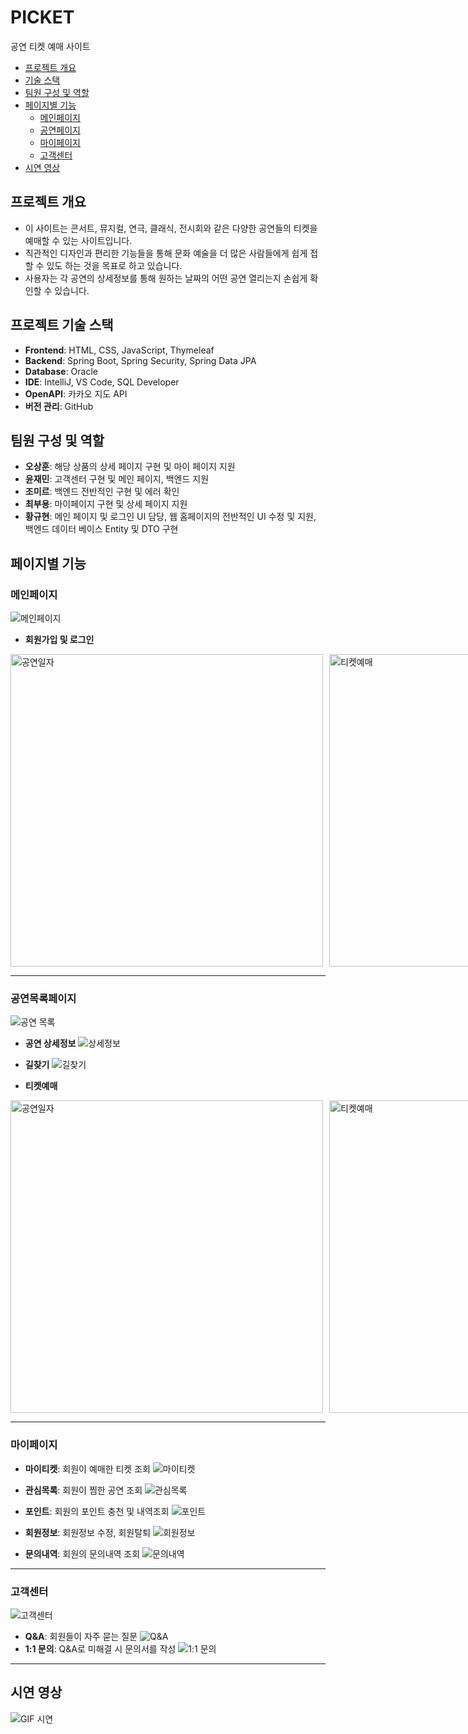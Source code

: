 # PICKET
공연 티켓 예매 사이트

- [프로젝트 개요](#프로젝트-개요)
- [기술 스택](#프로젝트-기술-스택)
- [팀원 구성 및 역할](#팀원-구성-및-역할)
- [페이지별 기능](#페이지별-기능)
  - [메인페이지](#메인페이지)
  - [공연페이지](#공연목록페이지)
  - [마이페이지](#마이페이지)
  - [고객센터](#고객센터)
- [시연 영상](#시연-영상)

## 프로젝트 개요
* 이 사이트는 콘서트, 뮤지컬, 연극, 클래식, 전시회와 같은 다양한 공연들의 티켓을 예매할 수 있는 사이트입니다.
* 직관적인 디자인과 편리한 기능들을 통해 문화 예술을 더 많은 사람들에게 쉽게 접할 수 있도 하는 것을 목표로 하고 있습니다.
* 사용자는 각 공연의 상세정보를 통해 원하는 날짜의 어떤 공연 열리는지 손쉽게 확인할 수 있습니다.

## 프로젝트 기술 스택
- **Frontend**: HTML, CSS, JavaScript, Thymeleaf
- **Backend**: Spring Boot, Spring Security, Spring Data JPA
- **Database**: Oracle
- **IDE**: IntelliJ, VS Code, SQL Developer
- **OpenAPI**: 카카오 지도 API
- **버전 관리**: GitHub
  
## 팀원 구성 및 역할
- **오상훈**: 해당 상품의 상세 페이지 구현 및 마이 페이지 지원 
- **윤재민**: 고객센터 구현 및 메인 페이지, 백엔드 지원
- **조미르**: 백엔드 전반적인 구현 및 에러 확인
- **최부용**: 마이페이지 구현 및 상세 페이지 지원
- **황규현**: 메인 페이지 및 로그인 UI 담당, 웹 홈페이지의 전반적인 UI 수정 및 지원,  백엔드 데이터 베이스  Entity 및 DTO 구현 

## 페이지별 기능

### 메인페이지
![메인페이지](https://github.com/Ddonggirim/PICKET/blob/master/README%20%EC%9D%B4%EB%AF%B8%EC%A7%80/%EB%A9%94%EC%9D%B8%ED%8E%98%EC%9D%B4%EC%A7%80.png)

- **회원가입 및 로그인**
<div style="display: flex;">
    <img src="https://raw.githubusercontent.com/Ddonggirim/PICKET/master/README%20%EC%9D%B4%EB%AF%B8%EC%A7%80/%ED%9A%8C%EC%9B%90%EA%B0%80%EC%9E%85.png" alt="공연일자" width="500" style="margin-right: 10px;" />
    <img src="https://raw.githubusercontent.com/Ddonggirim/PICKET/master/README%20%EC%9D%B4%EB%AF%B8%EC%A7%80/%EB%A1%9C%EA%B7%B8%EC%9D%B8.png" alt="티켓예매" width="500" />
</div>


---

### 공연목록페이지
![공연 목록](https://github.com/Ddonggirim/PICKET/blob/master/README%20%EC%9D%B4%EB%AF%B8%EC%A7%80/%EA%B3%B5%EC%97%B0%ED%8E%98%EC%9D%B4%EC%A7%80.png)
- **공연 상세정보**
![상세정보](https://github.com/Ddonggirim/PICKET/blob/master/README%20%EC%9D%B4%EB%AF%B8%EC%A7%80/%EA%B3%B5%EC%97%B0%EC%83%81%EC%84%B8%EC%A0%95%EB%B3%B4.png)

- **길찾기**
![길찾기](https://github.com/Ddonggirim/PICKET/blob/master/README%20%EC%9D%B4%EB%AF%B8%EC%A7%80/%EA%B8%B8%EC%B0%BE%EA%B8%B0.png)

- **티켓예매**
<div style="display: flex;">
    <img src="https://raw.githubusercontent.com/Ddonggirim/PICKET/master/README%20%EC%9D%B4%EB%AF%B8%EC%A7%80/%EA%B3%B5%EC%97%B0%EC%9D%BC%EC%9E%90.png" alt="공연일자" width="500" style="margin-right: 10px;" />
    <img src="https://raw.githubusercontent.com/Ddonggirim/PICKET/master/README%20%EC%9D%B4%EB%AF%B8%EC%A7%80/%ED%8B%B0%EC%BC%93%EC%98%88%EB%A7%A4.png" alt="티켓예매" width="500" />
</div>

---

### 마이페이지
- **마이티켓**: 회원이 예매한 티켓 조회
![마이티켓](https://github.com/user-attachments/assets/0f18921e-221b-43de-8b45-c8b69295fa8b)

- **관심목록**: 회원이 찜한 공연 조회
![관심목록](https://github.com/user-attachments/assets/32b78703-4b5d-438a-8865-93252543478c)

- **포인트**: 회원의 포인트 충천 및 내역조회
![포인트](https://github.com/user-attachments/assets/6f9b328f-6b84-43dc-b693-03458e319b73)

- **회원정보**: 회원정보 수정, 회원탈퇴
![회원정보](https://github.com/user-attachments/assets/782229f6-ec4b-4ca7-99c2-4e2aa833bc7f)

- **문의내역**: 회원의 문의내역 조회
![문의내역](https://github.com/user-attachments/assets/bff96a79-3a1d-48d1-b031-d976d969a171)

---

### 고객센터
![고객센터](https://github.com/user-attachments/assets/8af23cd6-1963-41eb-895b-b333351459c6)
- **Q&A**: 회원들이 자주 묻는 질문
![Q&A](https://github.com/user-attachments/assets/d8e415ca-30dc-41b7-9039-05c9e736be23)
- **1:1 문의**: Q&A로 미해결 시  문의서를 작성
![1:1 문의](https://github.com/user-attachments/assets/d4049d8b-8779-43e5-8591-05a666bccd38)

---

## 시연 영상
![GIF 시연](https://github.com/user-attachments/assets/7a7d06e1-450f-49e7-9e7d-397df1789496)
